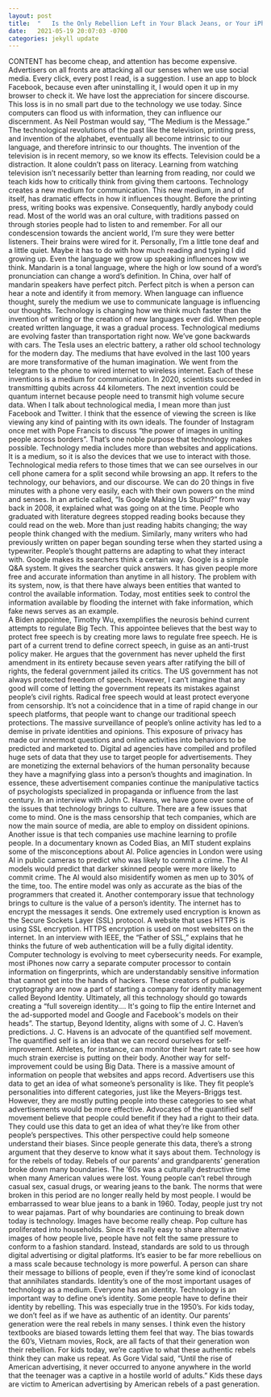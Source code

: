 ```yaml
---
layout: post
title:  "	Is the Only Rebellion Left in Your Black Jeans, or Your iPhone?"
date:   2021-05-19 20:07:03 -0700
categories: jekyll update
---
```


CONTENT has become cheap, and attention has become expensive. Advertisers on all fronts are attacking all our senses when we use social media. Every click, every post I read, is a suggestion. I use an app to block Facebook, because even after uninstalling it, I would open it up in my browser to check it.
We have lost the appreciation for sincere discourse. This loss is in no small part due to the technology we use today. Since computers can flood us with information, they can influence our discernment. As Neil Postman would say, “The Medium is the Message.” The technological revolutions of the past like the television, printing press, and invention of the alphabet, eventually all become intrinsic to our language, and therefore intrinsic to our thoughts. The invention of the television is in recent memory, so we know its effects. Television could be a distraction. It alone couldn’t pass on literacy. Learning from watching television isn’t necessarily better than learning from reading, nor could we teach kids how to critically think from giving them cartoons. 
Technology creates a new medium for communication. This new medium, in and of itself, has dramatic effects in how it influences thought. Before the printing press, writing books was expensive. Consequently, hardly anybody could read. Most of the world was an oral culture, with traditions passed on through stories people had to listen to and remember. For all our condescension towards the ancient world, I’m sure they were better listeners. Their brains were wired for it. Personally, I’m a little tone deaf and a little quiet. Maybe it has to do with how much reading and typing I did growing up. Even the language we grow up speaking influences how we think. Mandarin is a tonal language, where the high or low sound of a word’s pronunciation can change a word’s definition. In China, over half of mandarin speakers have perfect pitch. Perfect pitch is when a person can hear a note and identify it from memory. When language can influence thought, surely the medium we use to communicate language is influencing our thoughts.
Technology is changing how we think much faster than the invention of writing or the creation of new languages ever did. When people created written language, it was a gradual process. Technological mediums are evolving faster than transportation right now. We’ve gone backwards with cars. The Tesla uses an electric battery, a rather old school technology for the modern day. The mediums that have evolved in the last 100 years are more transformative of the human imagination. We went from the telegram to the phone to wired internet to wireless internet. Each of these inventions is a medium for communication. In 2020, scientists succeeded in transmitting qubits across 44 kilometers. The next invention could be quantum internet because people need to transmit high volume secure data. 
When I talk about technological media, I mean more than just Facebook and Twitter. I think that the essence of viewing the screen is like viewing any kind of painting with its own ideals. The founder of Instagram once met with Pope Francis to discuss “the power of images in uniting people across borders”. That’s one noble purpose that technology makes possible. Technology media includes more than websites and applications. It is a medium, so it is also the devices that we use to interact with those. Technological media refers to those times that we can see ourselves in our cell phone camera for a split second while browsing an app. It refers to the technology, our behaviors, and our discourse. We can do 20 things in five minutes with a phone very easily, each with their own powers on the mind and senses. 
In an article called, “Is Google Making Us Stupid?” from way back in 2008, it explained what was going on at the time. People who graduated with literature degrees stopped reading books because they could read on the web. More than just reading habits changing; the way people think changed with the medium. Similarly, many writers who had previously written on paper began sounding terse when they started using a typewriter. People’s thought patterns are adapting to what they interact with. Google makes its searchers think a certain way. Google is a simple Q&A system. It gives the searcher quick answers. It has given people more free and accurate information than anytime in all history. The problem with its system, now, is that there have always been entities that wanted to control the available information. Today, most entities seek to control the information available by flooding the internet with fake information, which fake news serves as an example.  
A Biden appointee, Timothy Wu, exemplifies the neurosis behind current attempts to regulate Big Tech. This appointee believes that the best way to protect free speech is by creating more laws to regulate free speech. He is part of a current trend to define correct speech, in guise as an anti-trust policy maker. He argues that the government has never upheld the first amendment in its entirety because seven years after ratifying the bill of rights, the federal government jailed its critics. The US government has not always protected freedom of speech. However, I can’t imagine that any good will come of letting the government repeats its mistakes against people’s civil rights. Radical free speech would at least protect everyone from censorship.
It’s not a coincidence that in a time of rapid change in our speech platforms, that people want to change our traditional speech protections. The massive surveillance of people’s online activity has led to a demise in private identities and opinions. This exposure of privacy has made our innermost questions and online activities into behaviors to be predicted and marketed to. Digital ad agencies have compiled and profiled huge sets of data that they use to target people for advertisements. They are monetizing the external behaviors of the human personality because they have a magnifying glass into a person’s thoughts and imagination. In essence, these advertisement companies continue the manipulative tactics of psychologists specialized in propaganda or influence from the last century. 
In an interview with John C. Havens, we have gone over some of the issues that technology brings to culture. There are a few issues that come to mind. One is the mass censorship that tech companies, which are now the main source of media, are able to employ on dissident opinions. Another issue is that tech companies use machine learning to profile people. In a documentary known as Coded Bias, an MIT student explains some of the misconceptions about AI. Police agencies in London were using AI in public cameras to predict who was likely to commit a crime. The AI models would predict that darker skinned people were more likely to commit crime. The AI would also misidentify women as men up to 30% of the time, too. The entire model was only as accurate as the bias of the programmers that created it.
Another contemporary issue that technology brings to culture is the value of a person’s identity. The internet has to encrypt the messages it sends. One extremely used encryption is known as the Secure Sockets Layer (SSL) protocol. A website that uses HTTPS is using SSL encryption. HTTPS encryption is used on most websites on the internet. In an interview with IEEE, the “Father of SSL,” explains that he thinks the future of web authentication will be a fully digital identity. Computer technology is evolving to meet cybersecurity needs. For example, most iPhones now carry a separate computer processor to contain information on fingerprints, which are understandably sensitive information that cannot get into the hands of hackers. These creators of public key cryptography are now a part of starting a company for identity management called Beyond Identity. Ultimately, all this technology should go towards creating a “full sovereign identity.... It's going to flip the entire Internet and the ad-supported model and Google and Facebook's models on their heads”. The startup, Beyond Identity, aligns with some of J. C. Haven’s predictions. 
J. C. Havens is an advocate of the quantified self movement. The quantified self is an idea that we can record ourselves for self-improvement. Athletes, for instance, can monitor their heart rate to see how much strain exercise is putting on their body. Another way for self-improvement could be using Big Data. There is a massive amount of information on people that websites and apps record. Advertisers use this data to get an idea of what someone’s personality is like. They fit people’s personalities into different categories, just like the Meyers-Briggs test. However, they are mostly putting people into these categories to see what advertisements would be more effective. Advocates of the quantified self movement believe that people could benefit if they had a right to their data. They could use this data to get an idea of what they’re like from other people’s perspectives. This other perspective could help someone understand their biases. Since people generate this data, there’s a strong argument that they deserve to know what it says about them.
	Technology is for the rebels of today. Rebels of our parents’ and grandparents’ generation broke down many boundaries. The ‘60s was a culturally destructive time when many American values were lost. Young people can’t rebel through casual sex, casual drugs, or wearing jeans to the bank. The norms that were broken in this period are no longer really held by most people. I would be embarrassed to wear blue jeans to a bank in 1960. Today, people just try not to wear pajamas.
	Part of why boundaries are continuing to break down today is technology. Images have become really cheap. Pop culture has proliferated into households. Since it’s really easy to share alternative images of how people live, people have not felt the same pressure to conform to a fashion standard. Instead, standards are sold to us through digital advertising or digital platforms. It’s easier to be far more rebellious on a mass scale because technology is more powerful. A person can share their message to billions of people, even if they’re some kind of iconoclast that annihilates standards.
	Identity’s one of the most important usages of technology as a medium. Everyone has an identity. Technology is an important way to define one’s identity. Some people have to define their identity by rebelling. This was especially true in the 1950’s. For kids today, we don’t feel as if we have as authentic of an identity. Our parents’ generation were the real rebels in many senses. I think even the history textbooks are biased towards letting them feel that way. The bias towards the 60’s, Vietnam movies, Rock, are all facts of that their generation won their rebellion. For kids today, we’re captive to what these authentic rebels think they can make us repeat. As Gore Vidal said, “Until the rise of American advertising, it never occurred to anyone anywhere in the world that the teenager was a captive in a hostile world of adults.” Kids these days are victim to American advertising by American rebels of a past generation.